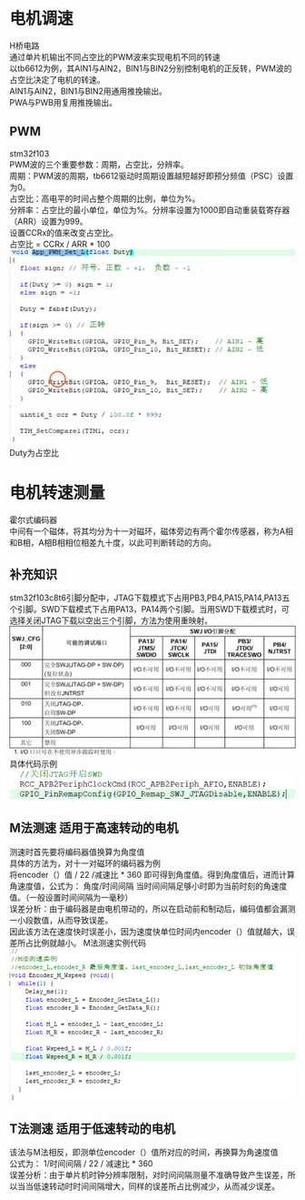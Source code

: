 # 电机调速 #   
H桥电路   
通过单片机输出不同占空比的PWM波来实现电机不同的转速    
以tb6612为例，其AIN1与AIN2，BIN1与BIN2分别控制电机的正反转，PWM波的占空比决定了电机的转速。    
AIN1与AIN2，BIN1与BIN2用通用推挽输出。   
PWA与PWB用复用推挽输出。   
## PWM ##   
stm32f103     
PWM波的三个重要参数：周期，占空比，分辨率。   
周期：PWM波的周期，tb6612驱动时周期设置越短越好即预分频值（PSC）设置为0。     
占空比：高电平的时间占整个周期的比例，单位为%。   
分辨率：占空比的最小单位，单位为%。分辨率设置为1000即自动重装载寄存器（ARR）设置为999。   
设置CCRx的值来改变占空比。    
占空比 = CCRx / ARR  * 100   
![电机调速实例代码](img/电机调速示例代码.png)  
Duty为占空比   
# 电机转速测量 #   
霍尔式编码器    
中间有一个磁体，将其均分为十一对磁环，磁体旁边有两个霍尔传感器，称为A相和B相，A相B相相位相差九十度，以此可判断转动的方向。   
## 补充知识 ##   
stm32f103c8t6引脚分配中，JTAG下载模式下占用PB3,PB4,PA15,PA14,PA13五个引脚。SWD下载模式下占用PA13，PA14两个引脚。当用SWD下载模式时，可选择关闭JTAG下载以空出三个引脚，方法为使用重映射。     
![重映射表](img/重映射表.png)  
具体代码示例   
![具体代码](img/具体代码.png)  
## M法测速   适用于高速转动的电机   
测速时首先要将编码器值换算为角度值   
具体的方法为，对十一对磁环的编码器为例   
将encoder（）值 / 22 /减速比 * 360 即可得到角度值。得到角度值后，进而计算角速度值，公式为： 角度/时间间隔 当时间间隔足够小时即为当前时刻的角速度值。（一般设置时间间隔为一毫秒）   
误差分析：由于编码器是由电机带动的，所以在启动前和制动后，编码值都会漏测一小段数值，从而导致误差。    
因此该方法在速度快时误差小，因为速度快单位时间内encoder（）值就越大，误差所占比例就越小。
M法测速实例代码    
![M法测速](img/M法测速.png)  
## T法测速   适用于低速转动的电机    
该法与M法相反，即测单位encoder（）值所对应的时间，再换算为角速度值   
公式为： 1/时间间隔 / 22 / 减速比 * 360   
误差分析：由于单片机时钟分辨率限制，对时间间隔测量不准确导致产生误差，所以当当低速转动时时间间隔增大，同样的误差所占比例减少，从而减少误差。   
